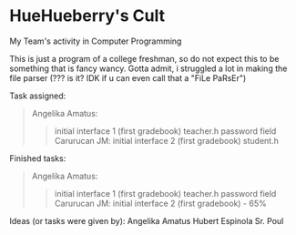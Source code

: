 # HueHueberry's Cult
My Team's activity in Computer Programming

This is just a program of a college freshman, so do not expect this to be something that is fancy wancy.
Gotta admit, i struggled a lot in making the file parser (??? is it? IDK if u can even call that a "FiLe PaRsEr")

Task assigned:
>Angelika Amatus:
>>initial interface 1 (first gradebook)
>>teacher.h
>>password field
>Carurucan JM:
>>initial interface 2 (first gradebook)
>>student.h

Finished tasks:
>Angelika Amatus:
>>initial interface 1 (first gradebook)
>>teacher.h
>>password field
>Carurucan JM:
>>initial interface 2 (first gradebook) - 65%

Ideas (or tasks were given by):
Angelika Amatus
Hubert Espinola
Sr. Poul

